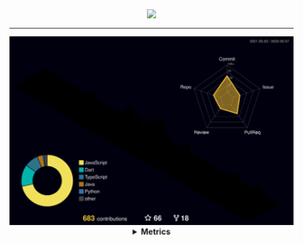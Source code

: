 <div align="center">
<a href="https://discord.com/users/775082234507427890"><img src="https://discord.c99.nl/widget/theme-3/775082234507427890.png" height="80px"></a>
<hr>
  <img src="./profile-3d-contrib/profile-night-rainbow.svg">
  <details><summary><strong>Metrics</strong></summary><img src="./github-metrics.svg"></details>
</div>
